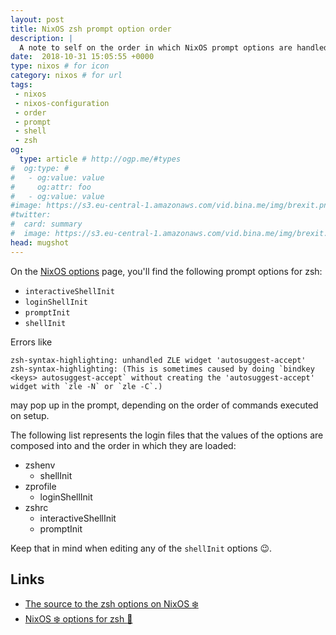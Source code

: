 ```yaml
---
layout: post
title: NixOS zsh prompt option order
description: |
  A note to self on the order in which NixOS prompt options are handled.
date:  2018-10-31 15:05:55 +0000
type: nixos # for icon
category: nixos # for url
tags:
 - nixos
 - nixos-configuration
 - order
 - prompt
 - shell
 - zsh
og:
  type: article # http://ogp.me/#types
#  og:type: # 
#   - og:value: value
#     og:attr: foo
#   - og:value: value
#image: https://s3.eu-central-1.amazonaws.com/vid.bina.me/img/brexit.png
#twitter:
#  card: summary
#  image: https://s3.eu-central-1.amazonaws.com/vid.bina.me/img/brexit.png
head: mugshot
---
```


On the [NixOS options][nixos-options] page, you'll find the following prompt
options for zsh:

 - `interactiveShellInit`
 - `loginShellInit`
 - `promptInit`
 - `shellInit`

Errors like

```
zsh-syntax-highlighting: unhandled ZLE widget 'autosuggest-accept'
zsh-syntax-highlighting: (This is sometimes caused by doing `bindkey <keys> autosuggest-accept` without creating the 'autosuggest-accept' widget with `zle -N` or `zle -C`.)
```

may pop up in the prompt, depending on the order of commands executed on
setup.

The following list represents the login files that the values of the options
are composed into and the order in which they are loaded:

 - zshenv
   - shellInit
 - zprofile
   - loginShellInit
 - zshrc
   - interactiveShellInit
   - promptInit

Keep that in mind when editing any of the `shellInit` options :wink:.

## Links

 - [The source to the zsh options on NixOS :snowflake:][nixos-zsh]
 - [NixOS :snowflake: options for zsh :shell:][nixos-options]

[nixos-zsh]: https://github.com/NixOS/nixos/blob/master/modules/programs/zsh/zsh.nix
[nixos-zsh]: https://nixos.org/releases/tmp/release-nixos-unstable-small/nixos-18.09pre134216.fbac1cbc065/unpack/nixos-18.09pre134216.fbac1cbc065/nixpkgs/nixos/modules/programs/zsh/zsh.nix
[nixos-options]: https://nixos.org/nixos/options.html#zsh.
